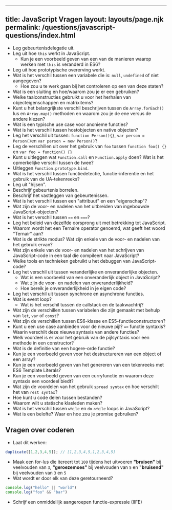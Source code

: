 ***

## title: JavaScript Vragen&#xA;layout: layouts/page.njk&#xA;permalink: /questions/javascript-questions/index.html

*   Leg gebeurtenisdelegatie uit.
*   Leg uit hoe `this` werkt in JavaScript.
    *   Kun je een voorbeeld geven van een van de manieren waarop werken met `this` is veranderd in ES6?
*   Leg uit hoe prototypische overerving werkt.
*   Wat is het verschil tussen een variabele die is: `null`, `undefined` of niet aangegeven?
    *   Hoe zou u te werk gaan bij het controleren op een van deze staten?
*   Wat is een sluiting en hoe/waarom zou je er een gebruiken?
*   Welke taalconstructies gebruikt u voor het herhalen van objecteigenschappen en matrixitems?
*   Kunt u het belangrijkste verschil beschrijven tussen de `Array.forEach()` lus en `Array.map()` methoden en waarom zou je de ene versus de andere kiezen?
*   Wat is een typische use case voor anonieme functies?
*   Wat is het verschil tussen hostobjecten en native objecten?
*   Leg het verschil uit tussen: `function Person(){}`, `var person = Person()`en `var person = new Person()`?
*   Leg de verschillen uit over het gebruik van `foo` tussen `function foo() {}` en `var foo = function() {}`
*   Kunt u uitleggen wat `Function.call` en `Function.apply` doen? Wat is het opmerkelijke verschil tussen de twee?
*   Uitleggen `Function.prototype.bind`.
*   Wat is het verschil tussen functiedetectie, functie-inferentie en het gebruik van de UA-tekenreeks?
*   Leg uit "hijsen".
*   Beschrijf gebeurtenis borrelen.
*   Beschrijf het vastleggen van gebeurtenissen.
*   Wat is het verschil tussen een "attribuut" en een "eigenschap"?
*   Wat zijn de voor- en nadelen van het uitbreiden van ingebouwde JavaScript-objecten?
*   Wat is het verschil tussen `==` en `===`?
*   Leg het beleid van dezelfde oorsprong uit met betrekking tot JavaScript.
*   Waarom wordt het een Ternaire operator genoemd, wat geeft het woord "Ternair" aan?
*   Wat is de strikte modus? Wat zijn enkele van de voor- en nadelen van het gebruik ervan?
*   Wat zijn enkele van de voor- en nadelen van het schrijven van JavaScript-code in een taal die compileert naar JavaScript?
*   Welke tools en technieken gebruikt u het debuggen van JavaScript-code?
*   Leg het verschil uit tussen veranderlijke en onveranderlijke objecten.
    *   Wat is een voorbeeld van een onveranderlijk object in JavaScript?
    *   Wat zijn de voor- en nadelen van onveranderlijkheid?
    *   Hoe bereik je onveranderlijkheid in je eigen code?
*   Leg het verschil uit tussen synchrone en asynchrone functies.
*   Wat is event loop?
    *   Wat is het verschil tussen de callstack en de taakwachtrij?
*   Wat zijn de verschillen tussen variabelen die zijn gemaakt met behulp van `let`, `var` of `const`?
*   Wat zijn de verschillen tussen ES6-klasse en ES5-functieconstructoren?
*   Kunt u een use case aanbieden voor de nieuwe pijl? `=>` functie syntaxis? Waarin verschilt deze nieuwe syntaxis van andere functies?
*   Welk voordeel is er voor het gebruik van de pijlsyntaxis voor een methode in een constructor?
*   Wat is de definitie van een hogere-orde functie?
*   Kun je een voorbeeld geven voor het destructureren van een object of een array?
*   Kun je een voorbeeld geven van het genereren van een tekenreeks met ES6 Template Literals?
*   Kun je een voorbeeld geven van een curryfunctie en waarom deze syntaxis een voordeel biedt?
*   Wat zijn de voordelen van het gebruik `spread syntax` en hoe verschilt het van `rest syntax`?
*   Hoe kunt u code delen tussen bestanden?
*   Waarom wilt u statische klasleden maken?
*   Wat is het verschil tussen `while` en `do-while` loops in JavaScript?
*   Wat is een belofte? Waar en hoe zou je promise gebruiken?

## Vragen over coderen

*   Laat dit werken:

```javascript
duplicate([1,2,3,4,5]); // [1,2,3,4,5,1,2,3,4,5]
```

*   Maak een for-lus die itereert tot `100` tijdens het uitvoeren **"bruisen"** bij veelvouden van `3`, **"geroezemoes"** bij veelvouden van `5` en **"bruisend"** bij veelvouden van `3` en `5`
*   Wat wordt er door elk van deze geretourneerd?

```javascript
console.log("hello" || "world")
console.log("foo" && "bar")
```

*   Schrijf een onmiddellijk aangeroepen functie-expressie (IIFE)
